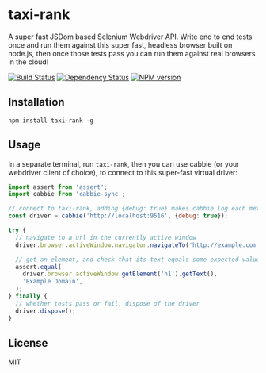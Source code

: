 # taxi-rank

A super fast JSDom based Selenium Webdriver API. Write end to end tests once and run them against this super fast, headless browser built on node.js, then once those tests pass you can run them against real browsers in the cloud!

[![Build Status](https://img.shields.io/travis/ForbesLindesay/taxi-rank/master.svg)](https://travis-ci.org/ForbesLindesay/taxi-rank)
[![Dependency Status](https://img.shields.io/david/ForbesLindesay/taxi-rank/master.svg)](http://david-dm.org/ForbesLindesay/taxi-rank)
[![NPM version](https://img.shields.io/npm/v/taxi-rank.svg)](https://www.npmjs.org/package/taxi-rank)

## Installation

```
npm install taxi-rank -g
```

## Usage

In a separate terminal, run `taxi-rank`, then you can use cabbie (or your webdriver client of choice), to connect to this super-fast virtual driver:

```js
import assert from 'assert';
import cabbie from 'cabbie-sync';

// connect to taxi-rank, adding {debug: true} makes cabbie log each method call.
const driver = cabbie('http://localhost:9516', {debug: true});

try {
  // navigate to a url in the currently active window
  driver.browser.activeWindow.navigator.navigateTo('http://example.com');

  // get an element, and check that its text equals some expected value
  assert.equal(
    driver.browser.activeWindow.getElement('h1').getText(),
    'Example Domain',
  );
} finally {
  // whether tests pass or fail, dispose of the driver
  driver.dispose();
}
```

## License

MIT
